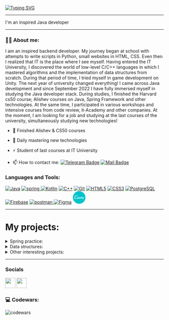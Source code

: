 [![Typing SVG](https://readme-typing-svg.demolab.com?font=Fira+Code&weight=600&size=23&pause=1000&color=27F747&vCenter=true&width=435&lines=Hello+World!+I'm+Vlad)](https://git.io/typing-svg)

---

I'm an inspired Java developer

---

### :man_technologist: About me:
I am an inspired backend developer. My journey began at school with attempts to write scripts in Python, small websites in HTML, CSS. Even then I realized that IT is the place where I see myself. Having entered the IT University, I discovered the world of low-level C/C++ languages in which I mastered algorithms and the implementation of data structures from scratch. During that period of time, I tried myself in game development on Unity. The next year of university changed everything! I came across Java development and since September 2022 I have fully immersed myself in studying the Java developer stack. During studies, I finished the Harvard cs50 course; Alishev courses on Java, Spring Framework and other technologies. At the same time, I participated in various workshops and intensive courses from code review, it-Academy and other companies. At the moment, I am looking for a job and studying at the last courses of the university, simultaneously studying new technologies!

- :telescope: Finished Alishev & CS50 courses

- :seedling: Daily mastering new technologies

- :zap: Student of last courses at IT University 

- :mailbox: How to contact me: [![Telegram Badge](https://img.shields.io/badge/-VladKuchuk-blue?style=flat&logo=Telegram&logoColor=white)](https://t.me/Smilebbs)   [![Mail Badge](https://img.shields.io/badge/-Mail__Me-gray?style=flat&logo=Mail.ru&logoColor=white)](mailto:uladzislaukk@mail.ru)


<h3 align="left">Languages and Tools:</h3>

<p align="left">
<a href="https://www.oracle.com/java/" target="_blank" rel="noreferrer"><img src="https://raw.githubusercontent.com/danielcranney/readme-generator/main/public/icons/skills/java-colored.svg" width="36" height="36" alt="Java" /></a>
<a href="https://spring.io/" target="_blank" rel="noreferrer"> <img src="https://www.vectorlogo.zone/logos/springio/springio-icon.svg" alt="spring" width="40" height="40"/> </a>
<a href="https://kotlinlang.org/" target="_blank" rel="noreferrer"><img src="https://raw.githubusercontent.com/danielcranney/readme-generator/main/public/icons/skills/kotlin-colored.svg" width="36" height="36" alt="Kotlin" /></a>
<a href="https://docs.microsoft.com/en-us/cpp/?view=msvc-170" target="_blank" rel="noreferrer"><img src="https://raw.githubusercontent.com/danielcranney/readme-generator/main/public/icons/skills/cplusplus-colored.svg" width="36" height="36" alt="C++" /></a>
<a href="https://git-scm.com/" target="_blank" rel="noreferrer"><img src="https://raw.githubusercontent.com/danielcranney/readme-generator/main/public/icons/skills/git-colored.svg" width="36" height="36" alt="Git" /></a>
<a href="https://developer.mozilla.org/en-US/docs/Glossary/HTML5" target="_blank" rel="noreferrer"><img src="https://raw.githubusercontent.com/danielcranney/readme-generator/main/public/icons/skills/html5-colored.svg" width="36" height="36" alt="HTML5" /></a>
<a href="https://www.w3.org/TR/CSS/#css" target="_blank" rel="noreferrer"><img src="https://raw.githubusercontent.com/danielcranney/readme-generator/main/public/icons/skills/css3-colored.svg" width="36" height="36" alt="CSS3" /></a>
<a href="https://www.postgresql.org/" target="_blank" rel="noreferrer"><img src="https://raw.githubusercontent.com/danielcranney/readme-generator/main/public/icons/skills/postgresql-colored.svg" width="36" height="36" alt="PostgreSQL" /></a>
<a href="https://firebase.google.com/" target="_blank" rel="noreferrer"><img src="https://raw.githubusercontent.com/danielcranney/readme-generator/main/public/icons/skills/firebase-colored.svg" width="36" height="36" alt="Firebase" /></a>
<a href="https://postman.com" target="_blank" rel="noreferrer"> <img src="https://www.vectorlogo.zone/logos/getpostman/getpostman-icon.svg" alt="postman" width="40" height="40"/> </a> 
<a href="https://www.figma.com/" target="_blank" rel="noreferrer"><img src="https://raw.githubusercontent.com/danielcranney/readme-generator/main/public/icons/skills/figma-colored.svg" width="36" height="36" alt="Figma" /></a>
<img src="https://github.com/devicons/devicon/blob/master/icons/canva/canva-original.svg" title="canva" alt="canva" width="40" height="40"/>&nbsp;
</p>

---

# **My projects:**

<details>
  
  <summary>Spring practice:</summary>
    
  [![Readme Card](https://github-readme-stats.vercel.app/api/pin/?username=SmileWhyNot&repo=task-management-system)](https://github.com/SmileWhyNot/task-management-system)
  [![Readme Card](https://github-readme-stats.vercel.app/api/pin/?username=SmileWhyNot&repo=clevertec-sessions-starter)](https://github.com/SmileWhyNot/clevertec-sessions-starter)
  [![Readme Card](https://github-readme-stats.vercel.app/api/pin/?username=SmileWhyNot&repo=clevertec-video-hosting-api)](https://github.com/SmileWhyNot/clevertec-video-hosting-api)
  [![Readme Card](https://github-readme-stats.vercel.app/api/pin/?username=SmileWhyNot&repo=proxy-logger)](https://github.com/SmileWhyNot/proxy-logger)
  [![Readme Card](https://github-readme-stats.vercel.app/api/pin/?username=SmileWhyNot&repo=DigitalLibrary)](https://github.com/SmileWhyNot/DigitalLibrary)
  [![Readme Card](https://github-readme-stats.vercel.app/api/pin/?username=SmileWhyNot&repo=hotel_management)](https://github.com/SmileWhyNot/hotel_management)
</details>

<details>
  
  <summary>Data structures:</summary>
  
  [![Readme Card](https://github-readme-stats.vercel.app/api/pin/?username=SmileWhyNot&repo=PriorityQueue)](https://github.com/SmileWhyNot/PriorityQueue)
  [![Readme Card](https://github-readme-stats.vercel.app/api/pin/?username=SmileWhyNot&repo=LinkedListRealization)](https://github.com/SmileWhyNot/LinkedListRealization)
  [![Readme Card](https://github-readme-stats.vercel.app/api/pin/?username=SmileWhyNot&repo=BinaryTreeRealization)](https://github.com/SmileWhyNot/BinaryTreeRealization)
</details>

<details>
  
  <summary>Other interesting projects:</summary>

  [![Readme Card](https://github-readme-stats.vercel.app/api/pin/?username=SmileWhyNot&repo=clevertec-servlets)](https://github.com/SmileWhyNot/clevertec-servlets)
  [![Readme Card](https://github-readme-stats.vercel.app/api/pin/?username=SmileWhyNot&repo=GitBranchTaggingPlugin)](https://github.com/SmileWhyNot/GitBranchTaggingPlugin)
  [![Readme Card](https://github-readme-stats.vercel.app/api/pin/?username=SmileWhyNot&repo=clevertec-sql-task)](https://github.com/SmileWhyNot/clevertec-sql-task)
  [![Readme Card](https://github-readme-stats.vercel.app/api/pin/?username=SmileWhyNot&repo=StreamApiTraining)](https://github.com/SmileWhyNot/StreamApiTraining)
</details>

---

### Socials

<p align="left"> 
<a href="https://discord.com/users/whonotehot" target="_blank" rel="noreferrer"><img src="https://raw.githubusercontent.com/danielcranney/readme-generator/main/public/icons/socials/discord.svg" width="32" height="32" /></a>  
<a href="https://www.linkedin.com/in/vlad-kuchuk/" target="_blank" rel="noreferrer"><img src="https://raw.githubusercontent.com/danielcranney/readme-generator/main/public/icons/socials/linkedin.svg" width="32" height="32" /></a>


### 💻 Codewars:

![codewars](https://www.codewars.com/users/SmileWhyNot/badges/large)
